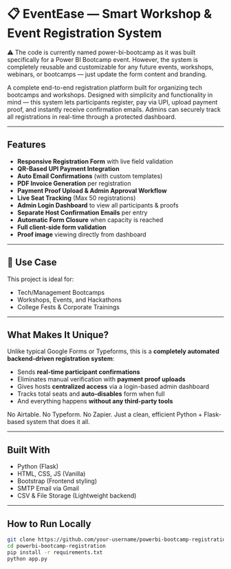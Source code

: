 # 📋 EventEase — Smart Workshop & Event Registration System
⚠️ The code is currently named power-bi-bootcamp as it was built specifically for a Power BI Bootcamp event. However, the system is completely reusable and customizable for any future events, workshops, webinars, or bootcamps — just update the form content and branding.


A complete end-to-end registration platform built for organizing tech bootcamps and workshops. Designed with simplicity and functionality in mind — this system lets participants register, pay via UPI, upload payment proof, and instantly receive confirmation emails. Admins can securely track all registrations in real-time through a protected dashboard.

---

##  Features

-  **Responsive Registration Form** with live field validation
-  **QR-Based UPI Payment Integration**
-  **Auto Email Confirmations** (with custom templates)
-  **PDF Invoice Generation** per registration
-  **Payment Proof Upload & Admin Approval Workflow**
-  **Live Seat Tracking** (Max 50 registrations)
-  **Admin Login Dashboard** to view all participants & proofs
-  **Separate Host Confirmation Emails** per entry
-  **Automatic Form Closure** when capacity is reached
-  **Full client-side form validation**
-  **Proof image** viewing directly from dashboard

---

## 🎯 Use Case

This project is ideal for:
- Tech/Management Bootcamps
- Workshops, Events, and Hackathons
- College Fests & Corporate Trainings

---

## What Makes It Unique?

Unlike typical Google Forms or Typeforms, this is a **completely automated backend-driven registration system**:
- Sends **real-time participant confirmations**
- Eliminates manual verification with **payment proof uploads**
- Gives hosts **centralized access** via a login-based admin dashboard
- Tracks total seats and **auto-disables** form when full
- And everything happens **without any third-party tools**

No Airtable. No Typeform. No Zapier. Just a clean, efficient Python + Flask-based system that does it all.

---

##  Built With

- Python (Flask)
- HTML, CSS, JS (Vanilla)
- Bootstrap (Frontend styling)
- SMTP Email via Gmail
- CSV & File Storage (Lightweight backend)

---


##  How to Run Locally

```bash
git clone https://github.com/your-username/powerbi-bootcamp-registration.git
cd powerbi-bootcamp-registration
pip install -r requirements.txt
python app.py
